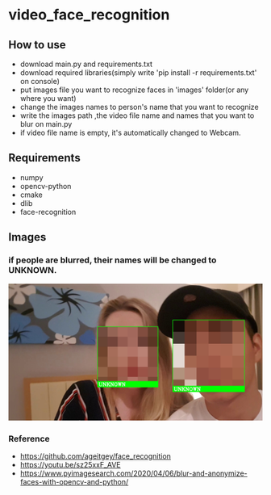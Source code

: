 # video_face_recognition

## How to use
+ download main.py and requirements.txt
+ download required libraries(simply write 'pip install -r requirements.txt' on console)
+ put images file you want to recognize faces in 'images' folder(or any where you want)
+ change the images names to person's name that you want to recognize
+ write the images path ,the video file name and names that you want to blur on main.py
+ if video file name is empty, it's automatically changed to Webcam.

## Requirements
+ numpy
+ opencv-python
+ cmake
+ dlib
+ face-recognition

## Images

### if people are blurred, their names will be changed to UNKNOWN.
![](./images/blur.jpg)

### Reference
+ https://github.com/ageitgey/face_recognition
+ https://youtu.be/sz25xxF_AVE
+ https://www.pyimagesearch.com/2020/04/06/blur-and-anonymize-faces-with-opencv-and-python/
